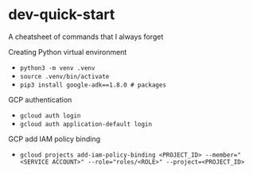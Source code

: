 # dev-quick-start
A cheatsheet of commands that I always forget

Creating Python virtual environment
- `python3 -m venv .venv`
- `source .venv/bin/activate`
- `pip3 install google-adk==1.8.0 # packages`

GCP authentication
- `gcloud auth login`
- `gcloud auth application-default login`

GCP add IAM policy binding
- `gcloud projects add-iam-policy-binding <PROJECT_ID> --member="<SERVICE ACCOUNT>" --role="roles/<ROLE>" --project=<PROJECT_ID>`
